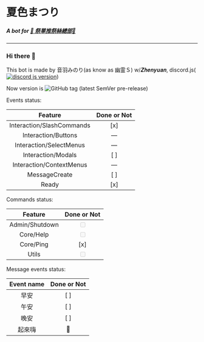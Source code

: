 # 夏色まつり
##### A bot for **[🏮 祭單推祭絲總部🏮](https://discord.gg/matsurisu)**

---

### Hi there 👋
This bot is made by 音羽みのり(as know as 幽霊Ｓ) w/𝒁𝒉𝒆𝒏𝒚𝒖𝒂𝒏, discord.js(<a href="https://www.npmjs.com/package/discord.js"><img src="https://img.shields.io/badge/discord.js-v14.2.0-informational" alt="discord js version"></a>)

Now version is ![GitHub tag (latest SemVer pre-release)](https://img.shields.io/github/v/tag/MilkTeaBotFactory/NatsuiroMatsuri?include_prereleases)

Events status:

|          Feature          | Done or Not |
|:-------------------------:|:-----------:|
| Interaction/SlashCommands |     [x]     |
|    Interaction/Buttons    |   &mdash;   |
|  Interaction/SelectMenus  |   &mdash;   |
|    Interaction/Modals     |     [ ]     |
| Interaction/ContextMenus  |   &mdash;   |
|       MessageCreate       |     [ ]     |
|           Ready           |     [x]     |

Commands status:

|    Feature     |            Done or Not            |
|:--------------:|:---------------------------------:|
| Admin/Shutdown | <input type="checkbox" disabled/> |
|   Core/Help    | <input type="checkbox" disabled/> |
|   Core/Ping    |                [x]                |
|     Utils      | <input type="checkbox" disabled/> |

Message events status:

| Event name | Done or Not |
|:----------:|:-----------:|
|     早安     |     [ ]     |
|     午安     |     [ ]     |
|     晚安     |     [ ]     |
|    起來嗨     |     🤔      |

<!--
**MilkTeaBotFactory/NatsuiroMatsuri** is a ✨ _special_ ✨ repository because its `README.md` (this file) appears on your GitHub profile.

Here are some ideas to get you started:

- 🔭 I’m currently working on ...
- 🌱 I’m currently learning ...
- 👯 I’m looking to collaborate on ...
- 🤔 I’m looking for help with ...
- 💬 Ask me about ...
- 📫 How to reach me: ...
- 😄 Pronouns: ...
- ⚡ Fun fact: ...
-->
